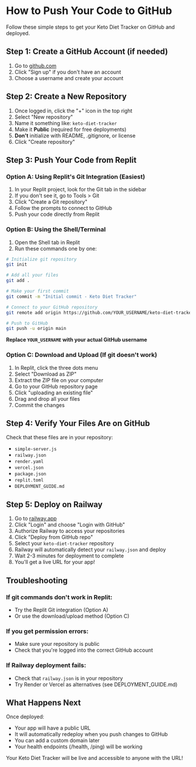 # How to Push Your Code to GitHub

Follow these simple steps to get your Keto Diet Tracker on GitHub and deployed.

## Step 1: Create a GitHub Account (if needed)

1. Go to [github.com](https://github.com)
2. Click "Sign up" if you don't have an account
3. Choose a username and create your account

## Step 2: Create a New Repository

1. Once logged in, click the "+" icon in the top right
2. Select "New repository"
3. Name it something like: `keto-diet-tracker`
4. Make it **Public** (required for free deployments)
5. **Don't** initialize with README, .gitignore, or license
6. Click "Create repository"

## Step 3: Push Your Code from Replit

### Option A: Using Replit's Git Integration (Easiest)

1. In your Replit project, look for the Git tab in the sidebar
2. If you don't see it, go to Tools > Git
3. Click "Create a Git repository"
4. Follow the prompts to connect to GitHub
5. Push your code directly from Replit

### Option B: Using the Shell/Terminal

1. Open the Shell tab in Replit
2. Run these commands one by one:

```bash
# Initialize git repository
git init

# Add all your files
git add .

# Make your first commit
git commit -m "Initial commit - Keto Diet Tracker"

# Connect to your GitHub repository
git remote add origin https://github.com/YOUR_USERNAME/keto-diet-tracker.git

# Push to GitHub
git push -u origin main
```

**Replace `YOUR_USERNAME` with your actual GitHub username**

### Option C: Download and Upload (If git doesn't work)

1. In Replit, click the three dots menu
2. Select "Download as ZIP"
3. Extract the ZIP file on your computer
4. Go to your GitHub repository page
5. Click "uploading an existing file"
6. Drag and drop all your files
7. Commit the changes

## Step 4: Verify Your Files Are on GitHub

Check that these files are in your repository:
- `simple-server.js`
- `railway.json`
- `render.yaml`
- `vercel.json`
- `package.json`
- `replit.toml`
- `DEPLOYMENT_GUIDE.md`

## Step 5: Deploy on Railway

1. Go to [railway.app](https://railway.app)
2. Click "Login" and choose "Login with GitHub"
3. Authorize Railway to access your repositories
4. Click "Deploy from GitHub repo"
5. Select your `keto-diet-tracker` repository
6. Railway will automatically detect your `railway.json` and deploy
7. Wait 2-3 minutes for deployment to complete
8. You'll get a live URL for your app!

## Troubleshooting

### If git commands don't work in Replit:
- Try the Replit Git integration (Option A)
- Or use the download/upload method (Option C)

### If you get permission errors:
- Make sure your repository is public
- Check that you're logged into the correct GitHub account

### If Railway deployment fails:
- Check that `railway.json` is in your repository
- Try Render or Vercel as alternatives (see DEPLOYMENT_GUIDE.md)

## What Happens Next

Once deployed:
- Your app will have a public URL
- It will automatically redeploy when you push changes to GitHub
- You can add a custom domain later
- Your health endpoints (/health, /ping) will be working

Your Keto Diet Tracker will be live and accessible to anyone with the URL!
